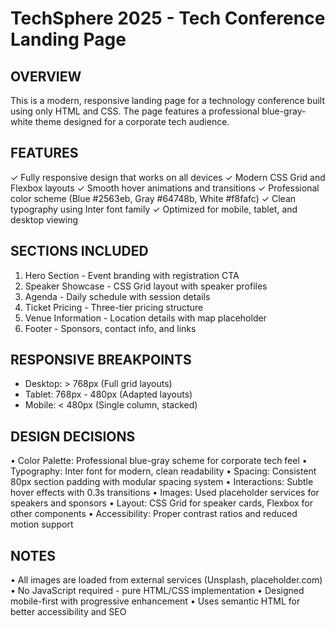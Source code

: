 # TechSphere 2025 - Tech Conference Landing Page

## OVERVIEW

This is a modern, responsive landing page for a technology conference built using only HTML and CSS. The page features a professional blue-gray-white theme designed for a corporate tech audience.

## FEATURES

✓ Fully responsive design that works on all devices
✓ Modern CSS Grid and Flexbox layouts
✓ Smooth hover animations and transitions
✓ Professional color scheme (Blue #2563eb, Gray #64748b, White #f8fafc)
✓ Clean typography using Inter font family
✓ Optimized for mobile, tablet, and desktop viewing

## SECTIONS INCLUDED

1. Hero Section - Event branding with registration CTA
2. Speaker Showcase - CSS Grid layout with speaker profiles
3. Agenda - Daily schedule with session details
4. Ticket Pricing - Three-tier pricing structure
5. Venue Information - Location details with map placeholder
6. Footer - Sponsors, contact info, and links

## RESPONSIVE BREAKPOINTS

- Desktop: > 768px (Full grid layouts)
- Tablet: 768px - 480px (Adapted layouts)
- Mobile: < 480px (Single column, stacked)

## DESIGN DECISIONS

• Color Palette: Professional blue-gray scheme for corporate tech feel
• Typography: Inter font for modern, clean readability
• Spacing: Consistent 80px section padding with modular spacing system
• Interactions: Subtle hover effects with 0.3s transitions
• Images: Used placeholder services for speakers and sponsors
• Layout: CSS Grid for speaker cards, Flexbox for other components
• Accessibility: Proper contrast ratios and reduced motion support

## NOTES

• All images are loaded from external services (Unsplash, placeholder.com)
• No JavaScript required - pure HTML/CSS implementation
• Designed mobile-first with progressive enhancement
• Uses semantic HTML for better accessibility and SEO
